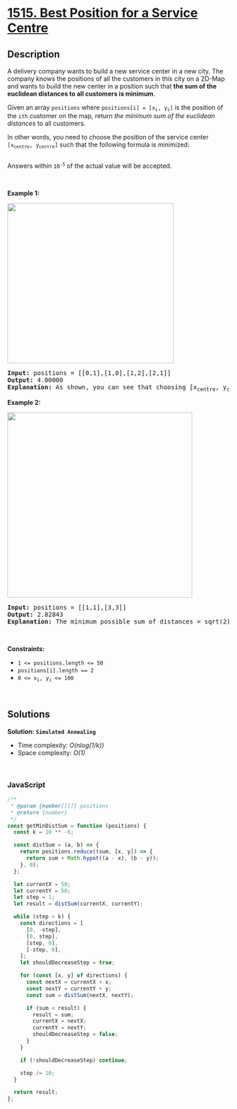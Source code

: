 # [1515. Best Position for a Service Centre](https://leetcode.com/problems/best-position-for-a-service-centre)

## Description

<div class="elfjS" data-track-load="description_content"><p>A delivery company wants to build a new service center in a new city. The company knows the positions of all the customers in this city on a 2D-Map and wants to build the new center in a position such that <strong>the sum of the euclidean distances to all customers is minimum</strong>.</p>

<p>Given an array <code>positions</code> where <code>positions[i] = [x<sub>i</sub>, y<sub>i</sub>]</code> is the position of the <code>ith</code> customer on the map, return <em>the minimum sum of the euclidean distances</em> to all customers.</p>

<p>In other words, you need to choose the position of the service center <code>[x<sub>centre</sub>, y<sub>centre</sub>]</code> such that the following formula is minimized:</p>
<img alt="" src="https://assets.leetcode.com/uploads/2020/06/25/q4_edited.jpg">
<p>Answers within <code>10<sup>-5</sup></code> of the actual value will be accepted.</p>

<p>&nbsp;</p>
<p><strong class="example">Example 1:</strong></p>
<img alt="" src="https://assets.leetcode.com/uploads/2020/06/25/q4_e1.jpg" style="width: 377px; height: 362px;">
<pre><strong>Input:</strong> positions = [[0,1],[1,0],[1,2],[2,1]]
<strong>Output:</strong> 4.00000
<strong>Explanation:</strong> As shown, you can see that choosing [x<sub>centre</sub>, y<sub>centre</sub>] = [1, 1] will make the distance to each customer = 1, the sum of all distances is 4 which is the minimum possible we can achieve.
</pre>

<p><strong class="example">Example 2:</strong></p>
<img alt="" src="https://assets.leetcode.com/uploads/2020/06/25/q4_e3.jpg" style="width: 419px; height: 419px;">
<pre><strong>Input:</strong> positions = [[1,1],[3,3]]
<strong>Output:</strong> 2.82843
<strong>Explanation:</strong> The minimum possible sum of distances = sqrt(2) + sqrt(2) = 2.82843
</pre>

<p>&nbsp;</p>
<p><strong>Constraints:</strong></p>

<ul>
	<li><code>1 &lt;= positions.length &lt;= 50</code></li>
	<li><code>positions[i].length == 2</code></li>
	<li><code>0 &lt;= x<sub>i</sub>, y<sub>i</sub> &lt;= 100</code></li>
</ul>
</div>

<p>&nbsp;</p>

## Solutions

**Solution: `Simulated Annealing`**

- Time complexity: <em>O(nlog(1/k))</em>
- Space complexity: <em>O(1)</em>

<p>&nbsp;</p>

### **JavaScript**

```js
/**
 * @param {number[][]} positions
 * @return {number}
 */
const getMinDistSum = function (positions) {
  const k = 10 ** -6;

  const distSum = (a, b) => {
    return positions.reduce((sum, [x, y]) => {
      return sum + Math.hypot((a - x), (b - y));
    }, 0);
  };

  let currentX = 50;
  let currentY = 50;
  let step = 1;
  let result = distSum(currentX, currentY);

  while (step > k) {
    const directions = [
      [0, -step],
      [0, step],
      [step, 0],
      [-step, 0],
    ];
    let shouldDecreaseStep = true;

    for (const [x, y] of directions) {
      const nextX = currentX + x;
      const nextY = currentY + y;
      const sum = distSum(nextX, nextY);

      if (sum < result) {
        result = sum;
        currentX = nextX;
        currentY = nextY;
        shouldDecreaseStep = false;
      }
    }

    if (!shouldDecreaseStep) continue;

    step /= 10;
  }

  return result;
};
```
